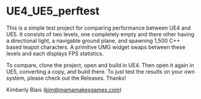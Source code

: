 # UE4_UE5_perftest

This is a simple test project for comparing performance between UE4 and UE5. It consists of two levels, one completely empty and there other having a directional light, a navigable ground plane, and spawning 1,500 C++ based teapot characters. A primitive UMG widget swaps between these levels and each displays FPS statistics.

To compare, clone the project, open and build in UE4. Then open it again in UE5, converting a copy, and build there. To just test the results on your own system, please check out the Releases. Thanks!

Kimberly Blais (kim@mamamakesgames.com)

